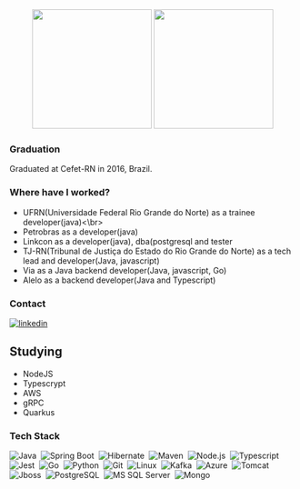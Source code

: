 <div align="center">
<img height="210em" src="https://github-readme-stats.vercel.app/api?username=vyctorhff&show_icons=true&theme=gruvbox"/>
<img height="210em" src="https://github-readme-stats.vercel.app/api/top-langs/?username=vyctorhff&theme=gruvbox"/>
</div>

### Graduation
Graduated at Cefet-RN in 2016, Brazil.


### Where have I worked?

- UFRN(Universidade Federal Rio Grande do Norte) as a trainee developer(java)<\br>
- Petrobras as a developer(java)
- Linkcon as a developer(java), dba(postgresql and tester
- TJ-RN(Tribunal de Justiça do Estado do Rio Grande do Norte) as a tech lead and developer(Java, javascript)
- Via as a Java backend developer(Java, javascript, Go)
- Alelo as a backend developer(Java and Typescript)


### Contact
<a href="www.linkedin.com/in/victor-hugo-ferreira-de-figueiredo-522b0aba" target="_blank">
  <img align="center" src="https://img.shields.io/badge/-linkedin-05122A?style=flat&logo=linkedin" alt="linkedin"/>
</a>

## Studying

- NodeJS
- Typescrypt
- AWS
- gRPC
- Quarkus

### Tech Stack
![Java](https://img.shields.io/badge/java--green?style=flat&logo=openjdk)&nbsp;
![Spring Boot](https://img.shields.io/badge/java-Spring%20Boot-green?style=flat&logo=spring)&nbsp;
![Hibernate](https://img.shields.io/badge/java-Hibernate-green?style=flat&logo=openjdk)&nbsp;
![Maven](https://img.shields.io/badge/java-Maven-green?style=flat&logo=openjdk)&nbsp;
![Node.js](https://img.shields.io/badge/javascript-Node.js-05122A?style=flat&logo=node.js)&nbsp;
![Typescript](https://img.shields.io/badge/javascript-Typescript-05122A?style=flat&logo=typescript)&nbsp;
![Jest](https://img.shields.io/badge/javascript-Jest-05122A?style=flat&logo=jest)&nbsp;
![Go](https://img.shields.io/badge/go--blue?style=flat&logo=go)&nbsp;
![Python](https://img.shields.io/badge/python--green?style=flat&logo=python)&nbsp;
![Git](https://img.shields.io/badge/-Git-05122A?style=flat&logo=git)&nbsp;
![Linux](https://img.shields.io/badge/mongo--blue?style=flat&logo=linux)&nbsp;
![Kafka](https://img.shields.io/badge/kafka--blue?style=flat&logo=apachekafka)&nbsp;
![Azure](https://img.shields.io/badge/azure--blue?style=flat&logo=azuredevops)&nbsp;
![Tomcat](https://img.shields.io/badge/tomcat--blue?style=flat&logo=apachetomcat)&nbsp;
![Jboss](https://img.shields.io/badge/jboss--blue?style=flat&logo=kafka)&nbsp;
![PostgreSQL](https://img.shields.io/badge/PostgreSQL--yellow?style=flat&logo=postgresql)&nbsp;
![MS SQL Server](https://img.shields.io/badge/MS%20SQL%20Server--yellow?style=flat&logo=microsoftsqlserver)&nbsp;
![Mongo](https://img.shields.io/badge/mongo--yellow?style=flat&logo=mongodb)&nbsp;

